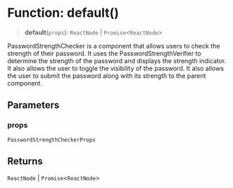 # Function: default()

> **default**(`props`): `ReactNode` \| `Promise`\<`ReactNode`\>

PasswordStrengthChecker is a component that allows users to check the strength of their password.
It uses the PasswordStrengthVerifier to determine the strength of the password and displays the strength indicator.
It also allows the user to toggle the visibility of the password.
It also allows the user to submit the password along with its strength to the parent component.

## Parameters

### props

`PasswordStrengthCheckerProps`

## Returns

`ReactNode` \| `Promise`\<`ReactNode`\>
